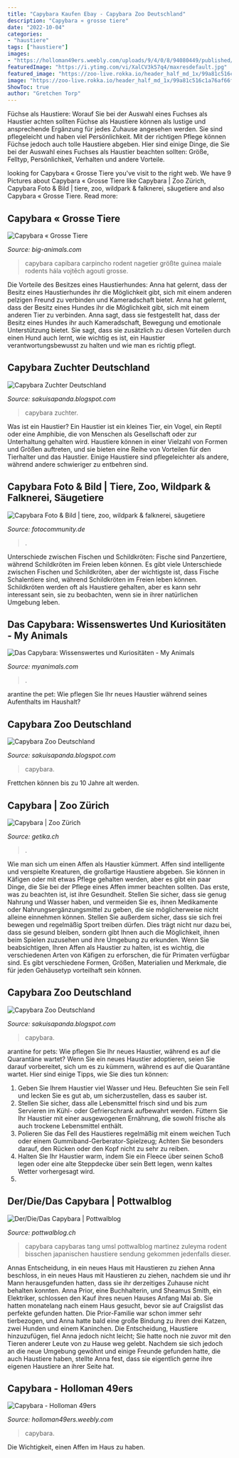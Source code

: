 ```yaml
---
title: "Capybara Kaufen Ebay - Capybara Zoo Deutschland"
description: "Capybara « grosse tiere"
date: "2022-10-04"
categories:
- "haustiere"
tags: ["haustiere"]
images:
- "https://holloman49ers.weebly.com/uploads/9/4/0/8/94080449/published/capybaras.jpg?1601134571"
featuredImage: "https://i.ytimg.com/vi/XalCV3k57q4/maxresdefault.jpg"
featured_image: "https://zoo-live.rokka.io/header_half_md_1x/99a81c516c1a76af66f65fb28a6d8f28ce584649/2244-0009628-0.jpg?itok=5zgu4RGm"
image: "https://zoo-live.rokka.io/header_half_md_1x/99a81c516c1a76af66f65fb28a6d8f28ce584649/2244-0009628-0.jpg?itok=5zgu4RGm"
ShowToc: true
author: "Gretchen Torp"
---
```



Füchse als Haustiere: Worauf Sie bei der Auswahl eines Fuchses als Haustier achten sollten
Füchse als Haustiere können als lustige und ansprechende Ergänzung für jedes Zuhause angesehen werden. Sie sind pflegeleicht und haben viel Persönlichkeit. Mit der richtigen Pflege können Füchse jedoch auch tolle Haustiere abgeben. Hier sind einige Dinge, die Sie bei der Auswahl eines Fuchses als Haustier beachten sollten: Größe, Felltyp, Persönlichkeit, Verhalten und andere Vorteile.

	

		
looking for Capybara « Grosse Tiere you've visit to the right web. We have 9 Pictures about Capybara « Grosse Tiere like Capybara | Zoo Zürich, Capybara Foto &amp; Bild | tiere, zoo, wildpark &amp; falknerei, säugetiere and also Capybara « Grosse Tiere. Read more:
		
    
## Capybara « Grosse Tiere

<img loading=lazy src="http://www.big-animals.com/wp-content/uploads/2011/03/Capybara.jpg" onerror="this.onerror=null;this.src='https://tse3.mm.bing.net/th?id=OIP.xhGvaNCgJfEsd0I3T-b6TgHaFg&amp;pid=15.1';" alt="Capybara « Grosse Tiere">

_Source: big-animals.com_

>capybara capibara carpincho rodent nagetier größte guinea maiale rodents hála vojtěch agouti grosse. 

	

Die Vorteile des Besitzes eines Haustierhundes: Anna hat gelernt, dass der Besitz eines Haustierhundes ihr die Möglichkeit gibt, sich mit einem anderen pelzigen Freund zu verbinden und Kameradschaft bietet.
Anna hat gelernt, dass der Besitz eines Hundes ihr die Möglichkeit gibt, sich mit einem anderen Tier zu verbinden. Anna sagt, dass sie festgestellt hat, dass der Besitz eines Hundes ihr auch Kameradschaft, Bewegung und emotionale Unterstützung bietet. Sie sagt, dass sie zusätzlich zu diesen Vorteilen durch einen Hund auch lernt, wie wichtig es ist, ein Haustier verantwortungsbewusst zu halten und wie man es richtig pflegt.

    
## Capybara Zuchter Deutschland

<img loading=lazy src="https://i.ytimg.com/vi/XalCV3k57q4/maxresdefault.jpg" onerror="this.onerror=null;this.src='https://tse2.mm.bing.net/th?id=OIP.n_nUXiBbqmac4ootr_6n1gFNC7&amp;pid=15.1';" alt="Capybara Zuchter Deutschland">

_Source: sakuisapanda.blogspot.com_

>capybara zuchter. 

	

Was ist ein Haustier?
Ein Haustier ist ein kleines Tier, ein Vogel, ein Reptil oder eine Amphibie, die von Menschen als Gesellschaft oder zur Unterhaltung gehalten wird. Haustiere können in einer Vielzahl von Formen und Größen auftreten, und sie bieten eine Reihe von Vorteilen für den Tierhalter und das Haustier. Einige Haustiere sind pflegeleichter als andere, während andere schwieriger zu entbehren sind.

    
## Capybara Foto &amp; Bild | Tiere, Zoo, Wildpark &amp; Falknerei, Säugetiere

<img loading=lazy src="https://img.fotocommunity.com/capybara-2b35a934-8054-4690-ad7c-ba2e14f671a3.jpg?height=1080" onerror="this.onerror=null;this.src='https://tse3.mm.bing.net/th?id=OIP.51EH-trVhqEjqSIplDpPAgHaEe&amp;pid=15.1';" alt="Capybara Foto &amp; Bild | tiere, zoo, wildpark &amp; falknerei, säugetiere">

_Source: fotocommunity.de_

>. 

	

Unterschiede zwischen Fischen und Schildkröten: Fische sind Panzertiere, während Schildkröten im Freien leben können.
Es gibt viele Unterschiede zwischen Fischen und Schildkröten, aber der wichtigste ist, dass Fische Schalentiere sind, während Schildkröten im Freien leben können. Schildkröten werden oft als Haustiere gehalten, aber es kann sehr interessant sein, sie zu beobachten, wenn sie in ihrer natürlichen Umgebung leben.

    
## Das Capybara: Wissenswertes Und Kuriositäten - My Animals

<img loading=lazy src="https://myanimals.com/de/wp-content/uploads/2019/03/das-capybara-wissenswertes-und-kuriositaeten-e1553277988674.jpg" onerror="this.onerror=null;this.src='https://tse1.mm.bing.net/th?id=OIP.rboLLeo8GlcPoiBPgayL9AHaE7&amp;pid=15.1';" alt="Das Capybara: Wissenswertes und Kuriositäten - My Animals">

_Source: myanimals.com_

>. 

	

arantine the pet: Wie pflegen Sie Ihr neues Haustier während seines Aufenthalts im Haushalt?

    
## Capybara Zoo Deutschland

<img loading=lazy src="https://farm9.static.flickr.com/8448/7824277526_b49470b161_b.jpg" onerror="this.onerror=null;this.src='https://tse4.mm.bing.net/th?id=OIP.qLqNEiIui-549k4yTGSiTQHaE6&amp;pid=15.1';" alt="Capybara Zoo Deutschland">

_Source: sakuisapanda.blogspot.com_

>capybara. 

	

Frettchen können bis zu 10 Jahre alt werden.

    
## Capybara | Zoo Zürich

<img loading=lazy src="https://zoo-live.rokka.io/header_half_md_1x/99a81c516c1a76af66f65fb28a6d8f28ce584649/2244-0009628-0.jpg?itok=5zgu4RGm" onerror="this.onerror=null;this.src='https://tse2.mm.bing.net/th?id=OIP.v5yWiz3dGX_mqjFsIgn5NQHaCq&amp;pid=15.1';" alt="Capybara | Zoo Zürich">

_Source: getika.ch_

>. 

	

Wie man sich um einen Affen als Haustier kümmert.
Affen sind intelligente und verspielte Kreaturen, die großartige Haustiere abgeben. Sie können in Käfigen oder mit etwas Pflege gehalten werden, aber es gibt ein paar Dinge, die Sie bei der Pflege eines Affen immer beachten sollten.
Das erste, was zu beachten ist, ist ihre Gesundheit. Stellen Sie sicher, dass sie genug Nahrung und Wasser haben, und vermeiden Sie es, ihnen Medikamente oder Nahrungsergänzungsmittel zu geben, die sie möglicherweise nicht alleine einnehmen können. Stellen Sie außerdem sicher, dass sie sich frei bewegen und regelmäßig Sport treiben dürfen. Dies trägt nicht nur dazu bei, dass sie gesund bleiben, sondern gibt Ihnen auch die Möglichkeit, ihnen beim Spielen zuzusehen und ihre Umgebung zu erkunden.
Wenn Sie beabsichtigen, Ihren Affen als Haustier zu halten, ist es wichtig, die verschiedenen Arten von Käfigen zu erforschen, die für Primaten verfügbar sind. Es gibt verschiedene Formen, Größen, Materialien und Merkmale, die für jeden Gehäusetyp vorteilhaft sein können.

    
## Capybara Zoo Deutschland

<img loading=lazy src="https://farm6.static.flickr.com/5627/20241724054_ddbbf44445_b.jpg" onerror="this.onerror=null;this.src='https://tse3.mm.bing.net/th?id=OIP.dEtql7kWGWramN_tFEtNIwHaE8&amp;pid=15.1';" alt="Capybara Zoo Deutschland">

_Source: sakuisapanda.blogspot.com_

>capybara. 

	

arantine for pets: Wie pflegen Sie Ihr neues Haustier, während es auf die Quarantäne wartet?
Wenn Sie ein neues Haustier adoptieren, seien Sie darauf vorbereitet, sich um es zu kümmern, während es auf die Quarantäne wartet. Hier sind einige Tipps, wie Sie dies tun können:
1. Geben Sie Ihrem Haustier viel Wasser und Heu. Befeuchten Sie sein Fell und lecken Sie es gut ab, um sicherzustellen, dass es sauber ist.
2. Stellen Sie sicher, dass alle Lebensmittel frisch sind und bis zum Servieren im Kühl- oder Gefrierschrank aufbewahrt werden. Füttern Sie Ihr Haustier mit einer ausgewogenen Ernährung, die sowohl frische als auch trockene Lebensmittel enthält.
3. Polieren Sie das Fell des Haustieres regelmäßig mit einem weichen Tuch oder einem Gummiband-Gerberator-Spielzeug; Achten Sie besonders darauf, den Rücken oder den Kopf nicht zu sehr zu reiben.
4. Halten Sie Ihr Haustier warm, indem Sie ein Fleece über seinen Schoß legen oder eine alte Steppdecke über sein Bett legen, wenn kaltes Wetter vorhergesagt wird.
5.

    
## Der/Die/Das Capybara | Pottwalblog

<img loading=lazy src="http://www.pottwalblog.ch/wp-content/upload/capybara_2.png" onerror="this.onerror=null;this.src='https://tse4.mm.bing.net/th?id=OIP.hVnxy3-k4Yu83AO2hZC9CAHaEl&amp;pid=15.1';" alt="Der/Die/Das Capybara | Pottwalblog">

_Source: pottwalblog.ch_

>capybara capybaras tang umsl pottwalblog martinez zuleyma rodent bisschen japanischen haustiere sendung gekommen jedenfalls dieser. 

	

Annas Entscheidung, in ein neues Haus mit Haustieren zu ziehen
Anna beschloss, in ein neues Haus mit Haustieren zu ziehen, nachdem sie und ihr Mann herausgefunden hatten, dass sie ihr derzeitiges Zuhause nicht behalten konnten. Anna Prior, eine Buchhalterin, und Sheamus Smith, ein Elektriker, schlossen den Kauf ihres neuen Hauses Anfang Mai ab. Sie hatten monatelang nach einem Haus gesucht, bevor sie auf Craigslist das perfekte gefunden hatten.
Die Prior-Familie war schon immer sehr tierbezogen, und Anna hatte bald eine große Bindung zu ihren drei Katzen, zwei Hunden und einem Kaninchen. Die Entscheidung, Haustiere hinzuzufügen, fiel Anna jedoch nicht leicht; Sie hatte noch nie zuvor mit den Tieren anderer Leute von zu Hause weg gelebt. Nachdem sie sich jedoch an die neue Umgebung gewöhnt und einige Freunde gefunden hatte, die auch Haustiere haben, stellte Anna fest, dass sie eigentlich gerne ihre eigenen Haustiere an ihrer Seite hat.

    
## Capybara - Holloman 49ers

<img loading=lazy src="https://holloman49ers.weebly.com/uploads/9/4/0/8/94080449/published/capybaras.jpg?1601134571" onerror="this.onerror=null;this.src='https://tse3.mm.bing.net/th?id=OIP.5VvA0roiR12cnGUOQMmZhgHaHa&amp;pid=15.1';" alt="Capybara - Holloman 49ers">

_Source: holloman49ers.weebly.com_

>capybara. 

	

Die Wichtigkeit, einen Affen im Haus zu haben.

